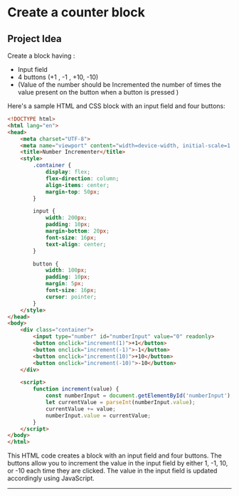 # Create a counter block

## Project Idea

Create a block having :

* ⁠Input field
* 4 buttons (+1 , -1 , +10, -10)
* (Value of the number should be Incremented the number of times the value present on the button when a button is pressed )
    <!-- * [UI example attached above. Changes can be made to your liking ] -->

Here's a sample HTML and CSS block with an input field and four buttons:

```html
<!DOCTYPE html>
<html lang="en">
<head>
    <meta charset="UTF-8">
    <meta name="viewport" content="width=device-width, initial-scale=1.0">
    <title>Number Incrementer</title>
    <style>
        .container {
            display: flex;
            flex-direction: column;
            align-items: center;
            margin-top: 50px;
        }

        input {
            width: 200px;
            padding: 10px;
            margin-bottom: 20px;
            font-size: 16px;
            text-align: center;
        }

        button {
            width: 100px;
            padding: 10px;
            margin: 5px;
            font-size: 16px;
            cursor: pointer;
        }
    </style>
</head>
<body>
    <div class="container">
        <input type="number" id="numberInput" value="0" readonly>
        <button onclick="increment(1)">+1</button>
        <button onclick="increment(-1)">-1</button>
        <button onclick="increment(10)">+10</button>
        <button onclick="increment(-10)">-10</button>
    </div>

    <script>
        function increment(value) {
            const numberInput = document.getElementById('numberInput');
            let currentValue = parseInt(numberInput.value);
            currentValue += value;
            numberInput.value = currentValue;
        }
    </script>
</body>
</html>
```

This HTML code creates a block with an input field and four buttons. The buttons allow you to increment the value in the input field by either 1, -1, 10, or -10 each time they are clicked. The value in the input field is updated accordingly using JavaScript.

---

